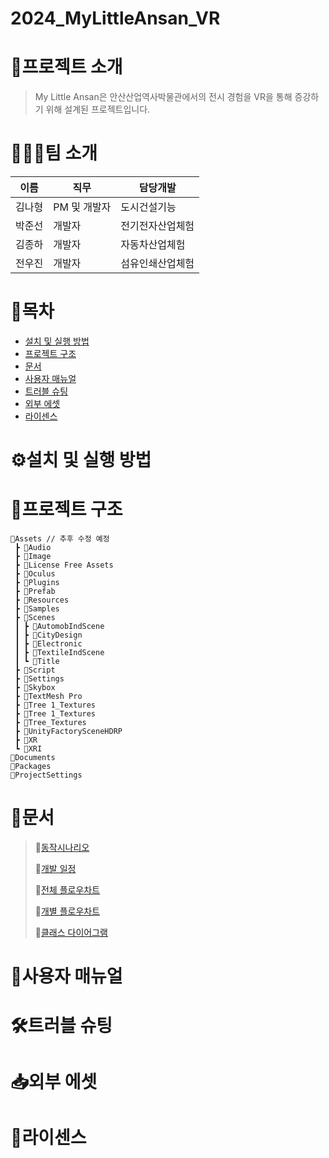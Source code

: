 # 2024_MyLittleAnsan_VR
# 🎯프로젝트 소개
> My Little Ansan은 안산산업역사박물관에서의 전시 경험을 VR을 통해 증강하기 위해 설계된 프로젝트입니다.


# 👨‍👦‍👦팀 소개
|이름|직무|담당개발|
|------|---|---|
|김나형|PM 및 개발자|도시건설기능|
|박준선|개발자|전기전자산업체험|
|김종하|개발자|자동차산업체험|
|전우진|개발자|섬유인쇄산업체험|

# 📌목차
- [설치 및 실행 방법](#설치-및-실행-방법)
- [프로젝트 구조](#프로젝트-구조)
- [문서](#문서)
- [사용자 매뉴얼](#사용자-매뉴얼)
- [트러블 슈팅](#트러블-슈팅)
- [외부 에셋](#외부-에셋)
- [라이센스](#라이센스)
      
# ⚙설치 및 실행 방법
# 📁프로젝트 구조
```
📂Assets // 추후 수정 예정
 ┣ 📂Audio
 ┣ 📂Image
 ┣ 📂License Free Assets
 ┣ 📂Oculus
 ┣ 📂Plugins
 ┣ 📂Prefab
 ┣ 📂Resources
 ┣ 📂Samples
 ┣ 📂Scenes
 ┃ ┣ 📂AutomobIndScene
 ┃ ┣ 📂CityDesign
 ┃ ┣ 📂Electronic
 ┃ ┣ 📂TextileIndScene
 ┃ ┗ 📂Title
 ┣ 📂Script
 ┣ 📂Settings
 ┣ 📂Skybox
 ┣ 📂TextMesh Pro
 ┣ 📂Tree 1_Textures
 ┣ 📂Tree 1_Textures
 ┣ 📂Tree_Textures
 ┣ 📂UnityFactorySceneHDRP
 ┣ 📂XR
 ┗ 📂XRI
📂Documents
📂Packages
📂ProjectSettings
```
# 📄문서
> 🔗[동작시나리오](https://drive.google.com/file/d/1-t_zbweEWNYh9zIoSPi7PHAw1hgHfJox/view?usp=sharing)
> 
> 🔗[개발 일정](https://github.com/orgs/DevNeo-org/projects/4)
> 
> 🔗[전체 플로우차트](https://github.com/DevNeo-org/2024_MyLittleAnsan_VR/blob/main/Documents/MyLittleAnsan_%ED%94%8C%EB%A1%9C%EC%9A%B0%EC%B0%A8%ED%8A%B8.png)
> 
> 🔗[개별 플로우차트](https://github.com/DevNeo-org/2024_MyLittleAnsan_VR/blob/main/Documents/MyLittleAnsan_%ED%94%8C%EB%A1%9C%EC%9A%B0%EC%B0%A8%ED%8A%B8.png)
> 
> 🔗[클래스 다이어그램](https://github.com/DevNeo-org/2024_MyLittleAnsan_VR/blob/main/Documents/MyLittleAnsan_UML.png)
> 
# 🧒사용자 매뉴얼
# 🛠트러블 슈팅
# 📥외부 에셋
# 📕라이센스


